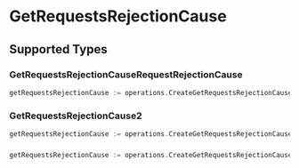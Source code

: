 # GetRequestsRejectionCause


## Supported Types

### GetRequestsRejectionCauseRequestRejectionCause

```go
getRequestsRejectionCause := operations.CreateGetRequestsRejectionCauseGetRequestsRejectionCauseRequestRejectionCause(operations.GetRequestsRejectionCauseRequestRejectionCause{/* values here */})
```

### GetRequestsRejectionCause2

```go
getRequestsRejectionCause := operations.CreateGetRequestsRejectionCauseGetRequestsRejectionCause2(operations.GetRequestsRejectionCause2{/* values here */})
```

### 

```go
getRequestsRejectionCause := operations.CreateGetRequestsRejectionCauseArrayOfRequestRejectionCause([]shared.RequestRejectionCause{/* values here */})
```

